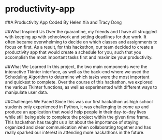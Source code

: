 # productivity-app
##A Productivity App
Coded By Helen Xia and Tracy Dong

##What Inspired Us 
Over the quarantine, my friends and I have all struggled with keeping up with schoolwork and setting deadlines for due work. It often became overwhelming to decide on which classes and assignments to focus on first. As a result, for this hackathon, our team decided to create a productivity app that would create a schedule for you, such that you accomplish the most important tasks first and maximize your productivity.

##What We Learned 
In this project, the two main components were the interactive Tkinter interface, as well as the back-end where we used the Scheduling Algorithm to determine which tasks were the most important and quickest to complete. Over the course of this hackathon, we explored the various Tkinter functions, as well as experimented with different ways to manipulate user data.

##Challenges We Faced 
Since this was our first hackathon as high school students only experienced in Python, it was challenging to come up and produce an application that would help people in their day-to-day lives while still being able to complete the project within the given time frame. This hackathon has taught us a lot about the importance of staying organized and clear communication when collaborating together and has really sparked our interest in attending more hackathons in the future.
